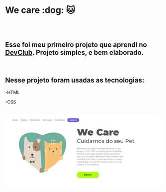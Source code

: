 <h1>We care :dog: 🐱</h1>
<br>
<br>
<h2>Esse foi meu primeiro projeto que aprendi no <a href="https://rodolfomori.com.br/devclub" target="_blank">DevClub</a>. Projeto simples, e bem elaborado.</h2>
<br>
<h2>Nesse projeto foram usadas as tecnologias:</h2>
<p>-HTML</p>
<p>-CSS</p>
<br>
<img src="https://github.com/edferreira29/We-care/blob/master/assets/desktop.jpg?raw=true" alt="image-exemple">
